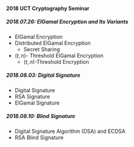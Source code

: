 #### 2018 UCT Cryptography Seminar



##### 2018.07.26: ElGamal Encryption and Its Variants

* ElGamal Encryption
* Distributed ElGamal Encryption
  * Secret Sharing
* $(t, n)$- Threshold ElGamal Encryption
  * $(t, n)$-Threshold Encryption



##### 2018.08.03: Digital Signature

* Digital Signature
* RSA Signature
* ElGamal Signature



##### 2018.08.10: Blind Signature

* Digital Signature Algorithm (DSA) and ECDSA
* RSA Blind Signature
